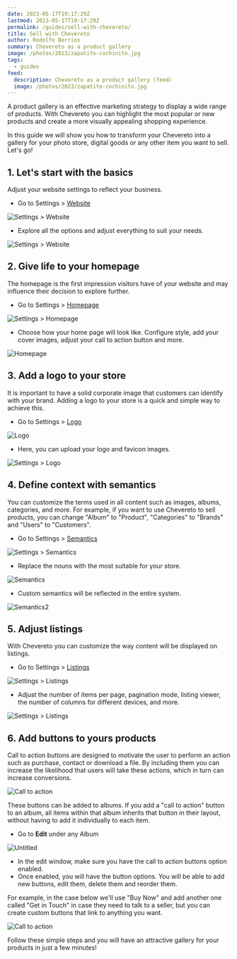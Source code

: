 ```yaml
---
date: 2023-05-17T19:17:29Z
lastmod: 2023-05-17T19:17:29Z
permalink: /guides/sell-with-chevereto/
title: Sell with Chevereto
author: Rodolfo Berrios
summary: Chevereto as a product gallery
image: /photos/2023/zapatito-cochinito.jpg
tags:
  - guides
feed:
  description: Chevereto as a product gallery (feed)
  image: /photos/2023/zapatito-cochinito.jpg
---
```


A product gallery is an effective marketing strategy to display a wide range of products. With Chevereto you can highlight the most popular or new products and create a more visually appealing shopping experience.

In this guide we will show you how to transform your Chevereto into a gallery for your photo store, digital goods or any other item you want to sell. Let's go!

## 1. Let's start with the basics

Adjust your website settings to reflect your business.

- Go to Settings > [Website](https://v4-admin.chevereto.com/settings/website.html)

![Settings > Website](/guides/2023/sell/set-website.png)

- Explore all the options and adjust everything to suit your needs.

![Settings > Website](/guides/2023/sell/website.png)

## 2. Give life to your homepage

The homepage is the first impression visitors have of your website and may influence their decision to explore further.

- Go to Settings > [Homepage](https://v4-admin.chevereto.com/settings/homepage.html)

![Settings > Homepage](/guides/2023/sell/set-homepage.png)

- Choose how your home page will look like. Configure style, add your cover images, adjust your call to action button and more.

![Homepage](/guides/2023/sell/homepage.png)

## 3. Add a logo to your store

It is important to have a solid corporate image that customers can identify with your brand. Adding a logo to your store is a quick and simple way to achieve this.

- Go to Settings > [Logo](https://v4-admin.chevereto.com/settings/logo.html)

![Logo](/guides/2023/sell/set-logo.png)

- Here, you can upload your logo and favicon images.

![Settings > Logo](/guides/2023/sell/logo.png)

## 4. Define context with semantics

You can customize the terms used in all content such as images, albums, categories, and more. For example, if you want to use Chevereto to sell products, you can change "Album" to "Product", "Categories" to "Brands" and "Users" to "Customers".

- Go to Settings > [Semantics](https://v4-admin.chevereto.com/settings/semantics.html)

![Settings > Semantics](/guides/2023/sell/set-semantics.png)

- Replace the nouns with the most suitable for your store.

![Semantics](/guides/2023/sell/semantics.png)

- Custom semantics will be reflected in the entire system.

![Semantics2](/guides/2023/sell/prev-semantics.png)

## 5. Adjust listings

With Chevereto you can customize the way content will be displayed on listings.

- Go to Settings > [Listings](https://v4-admin.chevereto.com/settings/listings.html)

![Settings > Listings](/guides/2023/sell/set-listings.png)

- Adjust the number of items per page, pagination mode, listing viewer, the number of columns for different devices, and more.

![Settings > Listings](/guides/2023/sell/listings.png)

## 6. Add buttons to yours products

Call to action buttons are designed to motivate the user to perform an action such as purchase, contact or download a file. By including them you can increase the likelihood that users will take these actions, which in turn can increase conversions.

![Call to action](/guides/2023/sell/call-to-action.png)

These buttons can be added to albums. If you add a "call to action" button to an album, all items within that album inherits that button in their layout, without having to add it individually to each item.

- Go to **Edit** under any Album

![Untitled](/guides/2023/sell/edit-album.png)

- In the edit window, make sure you have the call to action buttons option enabled.
- Once enabled, you will have the button options. You will be able to add new buttons, edit them, delete them and reorder them.

For example, in the case below we'll use "Buy Now" and add another one called "Get in Touch" in case they need to talk to a seller, but you can create custom buttons that link to anything you want.

![Call to action](/guides/2023/sell/conf-button.png)

Follow these simple steps and you will have an attractive gallery for your products in just a few minutes!
